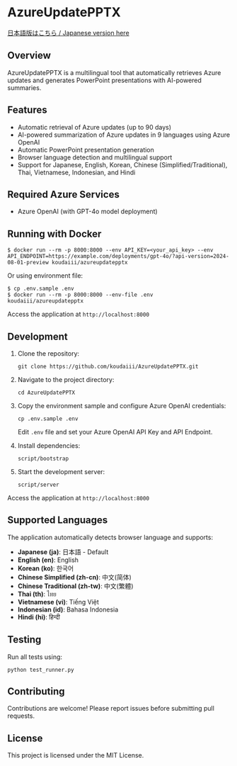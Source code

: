 # AzureUpdatePPTX

[日本語版はこちら / Japanese version here](README_ja.md)

## Overview

AzureUpdatePPTX is a multilingual tool that automatically retrieves Azure updates and generates PowerPoint presentations with AI-powered summaries.

## Features

- Automatic retrieval of Azure updates (up to 90 days)
- AI-powered summarization of Azure updates in 9 languages using Azure OpenAI
- Automatic PowerPoint presentation generation
- Browser language detection and multilingual support
- Support for Japanese, English, Korean, Chinese (Simplified/Traditional), Thai, Vietnamese, Indonesian, and Hindi

## Required Azure Services

- Azure OpenAI (with GPT-4o model deployment)

## Running with Docker

```console
$ docker run --rm -p 8000:8000 --env API_KEY=<your_api_key> --env API_ENDPOINT=https://example.com/deployments/gpt-4o/?api-version=2024-08-01-preview koudaiii/azureupdatepptx
```

Or using environment file:
```console
$ cp .env.sample .env
$ docker run --rm -p 8000:8000 --env-file .env koudaiii/azureupdatepptx
```

Access the application at `http://localhost:8000`

## Development

1. Clone the repository:
   ```console
   git clone https://github.com/koudaiii/AzureUpdatePPTX.git
   ```

2. Navigate to the project directory:
   ```console
   cd AzureUpdatePPTX
   ```

3. Copy the environment sample and configure Azure OpenAI credentials:
   ```console
   cp .env.sample .env
   ```
   Edit `.env` file and set your Azure OpenAI API Key and API Endpoint.

4. Install dependencies:
   ```console
   script/bootstrap
   ```

5. Start the development server:
   ```console
   script/server
   ```

Access the application at `http://localhost:8000`

## Supported Languages

The application automatically detects browser language and supports:

- **Japanese (ja)**: 日本語 - Default
- **English (en)**: English
- **Korean (ko)**: 한국어
- **Chinese Simplified (zh-cn)**: 中文(简体)
- **Chinese Traditional (zh-tw)**: 中文(繁體)
- **Thai (th)**: ไทย
- **Vietnamese (vi)**: Tiếng Việt
- **Indonesian (id)**: Bahasa Indonesia
- **Hindi (hi)**: हिन्दी

## Testing

Run all tests using:
```console
python test_runner.py
```

## Contributing

Contributions are welcome! Please report issues before submitting pull requests.

## License

This project is licensed under the MIT License.